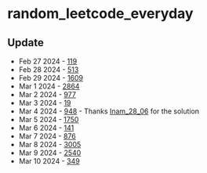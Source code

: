 # random_leetcode_everyday

## Update 
- Feb 27 2024 - [119](https://leetcode.com/problems/pascals-triangle-ii/description)
- Feb 28 2024 - [513](https://leetcode.com/problems/find-bottom-left-tree-value/description)
- Feb 29 2024 - [1609](https://leetcode.com/problems/even-odd-tree/description)
- Mar 1 2024 - [2864](https://leetcode.com/problems/maximum-odd-binary-number/description)
- Mar 2 2024 - [977](https://leetcode.com/problems/squares-of-a-sorted-array/description)
- Mar 3 2024 - [19](https://leetcode.com/problems/remove-nth-node-from-end-of-list/description)
- Mar 4 2024 - [948](https://leetcode.com/problems/bag-of-tokens/description) - Thanks [Inam_28_06](https://leetcode.com/Inam_28_06/) for the solution
 - Mar 5 2024 - [1750](https://leetcode.com/problems/minimum-length-of-string-after-deleting-similar-ends/description)
 - Mar 6 2024 - [141](https://leetcode.com/problems/linked-list-cycle/description)
 - Mar 7 2024 - [876](https://leetcode.com/problems/middle-of-the-linked-list/description)
 - Mar 8 2024 - [3005](https://leetcode.com/problems/count-elements-with-maximum-frequency/description)
 - Mar 9 2024 - [2540](https://leetcode.com/problems/minimum-common-value/description)
 - Mar 10 2024 - [349](https://leetcode.com/problems/intersection-of-two-arrays/description)